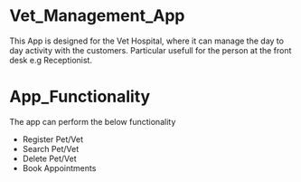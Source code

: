 # Vet_Management_App

This App is designed for the Vet Hospital, where it can manage the day to day activity with the customers. Particular usefull for the person at the front desk e.g Receptionist.

#  App_Functionality

The app can perform the below functionality

- Register Pet/Vet
- Search Pet/Vet
- Delete Pet/Vet
- Book Appointments
